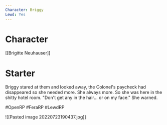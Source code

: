 ```yaml
---
Character: Briggy
Lewd: Yes
---
```

# Character
[[Brigitte Neuhauser]]

# Starter
Briggy stared at them and looked away, the Colonel's paycheck had disappeared so she needed more. She always more. So she was here in the shitty hotel room. "Don't get any in the hair... or on my face." She warned.

#OpenRP #FeraRP #LewdRP 

![[Pasted image 20220723190437.jpg]]